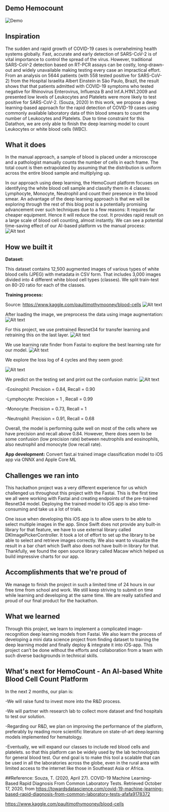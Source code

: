 ## Demo Hemocount

![Demo](./Gif/demo4.gif)

## Inspiration
The sudden and rapid growth of COVID-19 cases is overwhelming health systems globally. Fast, accurate and early detection of SARS-CoV-2 is of vital importance to control the spread of the virus. However, traditional SARS-CoV-2 detection based on RT-PCR assays can be costly, long-drawn-out and widely unavailable making testing every case an impractical effort. From an analysis on 5644 patients (with 558 tested positive for SARS-CoV-2) from the Hospital Israelita Albert Einstein in São Paulo, Brazil, the result shows that  that patients admitted with COVID-19 symptoms who tested negative for Rhinovirus Enterovirus, Influenza B and Inf.A.H1N1.2009 and presented low levels of Leukocytes and Platelets were more likely to test positive for SARS-CoV-2. (Souza, 2020) In this work, we propose a deep learning-based approach for the rapid detection of COVID-19 cases using commonly available laboratory data of thin blood smears to count the number of Leukocytes and Platelets. Due to time constraint for this Datathon, we are only able to finish the deep learning model to count Leukocytes or white blood cells (WBC). 

## What it does
In the manual approach, a sample of blood is placed under a microscope and a pathologist manually counts the number of cells in each frame. The total count is then extrapolated by assuming that the distribution is uniform across the entire blood sample and multiplying up.

In our approach using deep learning, the HemoCount platform focuses on identifying the white blood cell sample and classify them in 4 classes: Lymphocyte, Monocyte, Neutrophil and count their presence in the blood smear. 
An advantage of the deep learning approach is that we will be exploring through the rest of this blog post is a potentially promising advancement over such techniques due to a few reasons:
It requires far cheaper equipment. Hence it will reduce the cost.
It provides rapid result on a large scale of blood cell counting, almost instantly.
We can see a potential time-saving effect of our AI-based platform vs the manual process:
![Alt text](https://challengepost-s3-challengepost.netdna-ssl.com/photos/production/software_photos/001/251/711/datas/original.png)


## How we built it
**Dataset:**

This dataset contains 12,500 augmented images of various types of white blood cells (JPEG) with metadata in CSV form. That includes 3,000 images divided into 4 different white blood cell types (classes). We split train-test on 80-20 ratio for each of the classes. 

**Training process:**

Source: https://www.kaggle.com/paultimothymooney/blood-cells
![Alt text](https://challengepost-s3-challengepost.netdna-ssl.com/photos/production/software_photos/001/251/824/datas/original.png)

After loading the image, we preprocess the data using image augmentation:
![Alt text](https://challengepost-s3-challengepost.netdna-ssl.com/photos/production/software_photos/001/251/823/datas/original.png)

For this project, we use pretrained Resnet34 for transfer learning and retraining this on the last layer.
![Alt text](https://challengepost-s3-challengepost.netdna-ssl.com/photos/production/software_photos/001/251/821/datas/original.png)

We use learning rate finder from Fastai to explore the best learning rate for our model.
![Alt text](https://challengepost-s3-challengepost.netdna-ssl.com/photos/production/software_photos/001/251/837/datas/original.png)

We explore the loss log of 4 cycles and they seem good:

![Alt text](https://challengepost-s3-challengepost.netdna-ssl.com/photos/production/software_photos/001/251/818/datas/original.png)

We predict on the testing set and print out the confusion matrix:
![Alt text](https://challengepost-s3-challengepost.netdna-ssl.com/photos/production/software_photos/001/251/817/datas/original.png)

-Eosinophil: Precision = 0.84, Recall = 0.90

-Lymphocyte: Precision = 1 , Recall = 0.99

-Monocyte: Precision = 0.73, Recall = 1

-Neutrophil: Precision = 0.91, Recall = 0.68

Overall, the model is performing quite well on most of the cells where we have precision and recall above 0.84.  However, there does seem to be some confusion (low precision rate) between neutrophils and eosinophils, also neutrophil and monocyte (low recall rate).

**App development:**
Convert fast.ai trained image classification model to iOS app via ONNX and Apple Core ML

## Challenges we ran into
This hackathon project was a very different experience for us which challenged us throughout this project with the Fastai. This is the first time we all were working with Fastai and creating endpoints of the pre-trained Resnet34 model. Deploying the trained model to iOS app is also time-consuming and take us a lot of trials. 

One issue when developing this iOS app is to allow users to be able to select multiple images in the app. Since Swift does not provide any built-in library for that feature, we have to use external library called DKImagePickerController. It took a lot of effort to set up the library to be able to select and retrieve images correctly.
We also want to visualize the result in a bar chart which Swift also does not have built-in library for that. Thankfully, we found the open source library called Macaw which helped us build impressive charts for our app. 
## Accomplishments that we're proud of
We manage to finish the project in such a limited time of 24 hours in our free time from school and work. We still keep striving to submit on time while learning and developing at the same time. We are really satisfied and proud of our final product for the hackathon.

## What we learned
Through this project, we learn to implement a complicated image-recognition deep learning models from Fastai. We also learn the process of developing a mini data science project from finding dataset to training the deep learning model and finally deploy & integrate it into iOS-app. This project can’t be done without the efforts and collaboration from a team with such diverse backgrounds in technical skills.

## What's next for HemoCount - An AI-based White Blood Cell Count Platform 
In the next 2 months, our plan is:

-We will raise fund to invest more into the R&D process.

-We will partner with research lab to collect more dataset and find hospitals to test our solution.

-Regarding our R&D, we plan on improving the performance of the platform, preferably by reading more scientific literature on state-of-art deep learning models implemented for hematology.

-Eventually, we will expand our classes to include red blood cells and platelets. so that this platform can be widely used by the lab technologists for general blood test. Our end goal is to make this tool a scalable that can be used in all the laboratories across the globe, even in the rural area with limited access to the internet like those in Southeast Asia or Africa.

##Reference:
Souza, T. (2020, April 27). COVID-19 Machine Learning-Based Rapid Diagnosis From Common Laboratory Tests. Retrieved October 17, 2020, from https://towardsdatascience.com/covid-19-machine-learning-based-rapid-diagnosis-from-common-laboratory-tests-afafa9178372

https://www.kaggle.com/paultimothymooney/blood-cells
